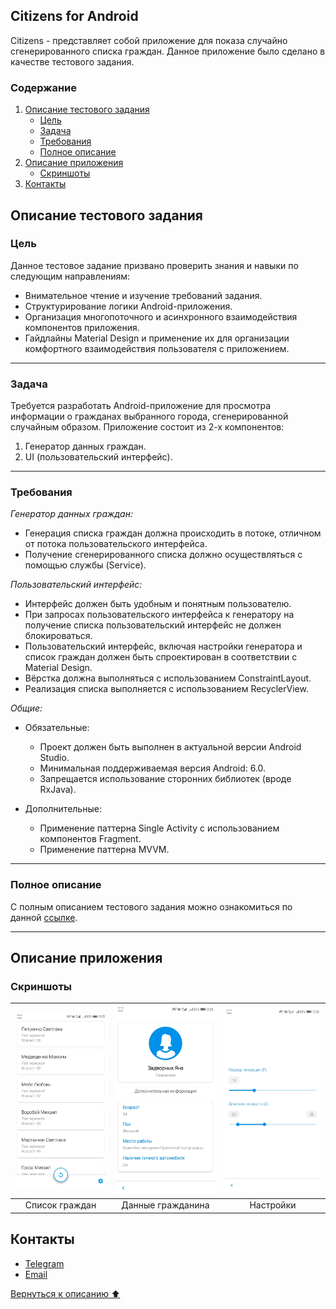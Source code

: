 ## Citizens for Android  <a name="paragraph0"></a>

Citizens - представляет собой приложение для показа случайно сгенерированного списка граждан. Данное приложение было сделано в качестве тестового задания.

### Содержание

1. [Описание тестового задания](#paragraph1)
    * [Цель](#subparagraph1-1)
    * [Задача](#subparagraph1-2)
    * [Требования](#subparagraph1-3)
    * [Полное описание](#subparagraph1-4)
2. [Описание приложения](#paragraph2)
    * [Скриншоты](#subparagraph2-1)
3. [Контакты](#paragraph3)
    
## Описание тестового задания <a name="paragraph1"></a>

### Цель <a name="subparagraph1-1"></a>

Данное тестовое задание призвано проверить знания и навыки по следующим направлениям:
* Внимательное чтение и изучение требований задания.
* Структурирование логики Android-приложения.
* Организация многопоточного и асинхронного взаимодействия компонентов
приложения.
* Гайдлайны Material Design и применение их для организации комфортного
взаимодействия пользователя с приложением.

***

### Задача <a name="subparagraph1-2"></a>

Требуется разработать Android-приложение для просмотра информации о гражданах
выбранного города, сгенерированной случайным образом.
Приложение состоит из 2-х компонентов:
1. Генератор данных граждан.
2. UI (пользовательский интерфейс).

***

### Требования <a name="subparagraph1-3"></a>

*Генератор данных граждан:*

* Генерация списка граждан должна происходить в потоке, отличном от потока
пользовательского интерфейса.
* Получение сгенерированного списка должно осуществляться с помощью службы
(Service).

*Пользовательский интерфейс:*

* Интерфейс должен быть удобным и понятным пользователю.
* При запросах пользовательского интерфейса к генератору на получение списка
пользовательский интерфейс не должен блокироваться.
* Пользовательский интерфейс, включая настройки генератора и список граждан
должен быть спроектирован в соответствии с Material Design.
* Вёрстка должна выполняться с использованием ConstraintLayout.
* Реализация списка выполняется с использованием RecyclerView.

*Общие:*

* Обязательные:
   * Проект должен быть выполнен в актуальной версии Android Studio.
   * Минимальная поддерживаемая версия Android: 6.0.
   * Запрещается использование сторонних библиотек (вроде RxJava).

* Дополнительные:
   * Применение паттерна Single Activity с использованием компонентов Fragment.
   * Применение паттерна MVVM.

***

### Полное описание <a name="subparagraph1-4"></a>

С полным описанием тестового задания можно ознакомиться по данной [ссылке].

[ссылке]: https://drive.google.com/file/d/1GgAKOxKFG26vKMeAWZ4Lyar0gLhgETOC/view?usp=sharing

***

## Описание приложения <a name="paragraph2"></a>

### Скриншоты <a name="subparagraph2-1"></a>

<div align="center">
   
| <img src="screenshots/screen1.jpg" width="250"> | <img src="screenshots/screen2.jpg" width="250"> | <img src="screenshots/screen3.jpg" width="250"> |
| :---------------------------------------------: | :---------------------------------------------: | :---------------------------------------------: |
| Список граждан                                  | Данные гражданина                               | Настройки                                       |
   
</div>

## Контакты <a name="paragraph3"></a>

* [Telegram](https://t.me/loskon)
* [Email](mailto:andreyrochev@yandex.ru)


[Вернуться к описанию :arrow_up:](#paragraph0)
